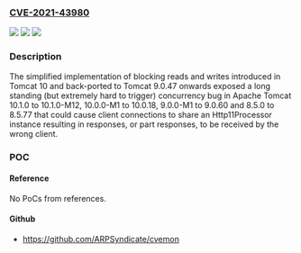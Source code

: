 ### [CVE-2021-43980](https://cve.mitre.org/cgi-bin/cvename.cgi?name=CVE-2021-43980)
![](https://img.shields.io/static/v1?label=Product&message=Apache%20Tomcat&color=blue)
![](https://img.shields.io/static/v1?label=Version&message=10.110.1.0-M1%20to%2010.1.0-M12%20&color=brighgreen)
![](https://img.shields.io/static/v1?label=Vulnerability&message=CWE-362%20Concurrent%20Execution%20using%20Shared%20Resource%20with%20Improper%20Synchronization%20('Race%20Condition')&color=brighgreen)

### Description

The simplified implementation of blocking reads and writes introduced in Tomcat 10 and back-ported to Tomcat 9.0.47 onwards exposed a long standing (but extremely hard to trigger) concurrency bug in Apache Tomcat 10.1.0 to 10.1.0-M12, 10.0.0-M1 to 10.0.18, 9.0.0-M1 to 9.0.60 and 8.5.0 to 8.5.77 that could cause client connections to share an Http11Processor instance resulting in responses, or part responses, to be received by the wrong client.

### POC

#### Reference
No PoCs from references.

#### Github
- https://github.com/ARPSyndicate/cvemon

